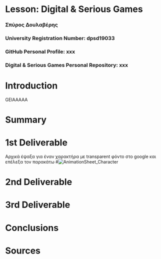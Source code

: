 # Lesson: Digital & Serious Games

### Σπύρος Δουλαβέρης
### University Registration Number: dpsd19033
### GitHub Personal Profile: xxx
### Digital & Serious Games Personal Repository: xxx

# Introduction
GEIAAAAA
# Summary


# 1st Deliverable
Αρχικά έψαξα για έναν χαρακτήρα με transparent φόντο στο google και επέλεξα τον παρακάτω
#![AnimationSheet_Character](https://user-images.githubusercontent.com/101328993/200038740-4da2f50c-6ffe-416a-9b56-92801acaf34f.png)



# 2nd Deliverable


# 3rd Deliverable 


# Conclusions


# Sources
